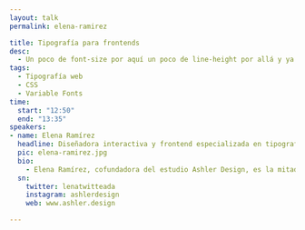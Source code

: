 ```yaml
---
layout: talk
permalink: elena-ramirez

title: Tipografía para frontends
desc:
  - Un poco de font-size por aquí un poco de line-height por allá y ya tenemos listo los textos de la interfaz, ¿no? Pues no. Cuando se trata de trabajar la tipografía de una web o aplicación los frontends solemos realizar lo ajustes básicos. Sin embargo las tipografías que usamos pueden ser herramientas muy potentes –cada vez más– que permiten un nivel de detalle superior. Conocerlas y saber lo que podemos hacer con ellas es fundamental para mejorar la calidad de los contenidos y la experiencia del usuario. Hace tiempo que lo que se puede hacer con la tipo en web superó con creces a lo que hacemos.
tags:
  - Tipografía web
  - CSS
  - Variable Fonts
time:
  start: "12:50"
  end: "13:35"
speakers:
- name: Elena Ramírez
  headline: Diseñadora interactiva y frontend especializada en tipografía en Ashler Design
  pic: elena-ramirez.jpg
  bio:
    - Elena Ramírez, cofundadora del estudio Ashler Design, es la mitad encargada de dar vida a los proyectos digitales. Diseñadora UI y frontend, ha trabajado para clientes como Google, Telefónica o Porcelanosa, entre otras; y para fundiciones online como Frere Jones Type, Sudtipos o Typerepublic, lo que le ha obligado a afilar su ojo tipográfico. Su trabajo ha sido reconocido por el Type Directors Club de Nueva York, los premios Laus, y Communications Arts entre otros.
  sn:
    twitter: lenatwitteada
    instagram: ashlerdesign
    web: www.ashler.design

---
```

